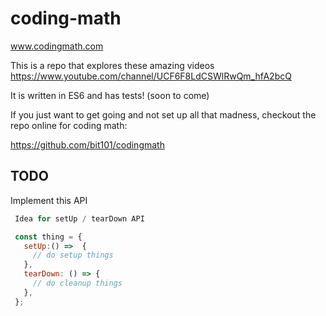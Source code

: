 # coding-math
www.codingmath.com

This is a repo that explores these amazing videos
https://www.youtube.com/channel/UCF6F8LdCSWlRwQm_hfA2bcQ

It is written in ES6 and has tests! (soon to come)

If you just want to get going and not set up all that madness, checkout the 
repo online for coding math:

https://github.com/bit101/codingmath

## TODO

Implement this API

```js
 Idea for setUp / tearDown API

 const thing = {
   setUp:() =>  {
     // do setup things
   },
   tearDown: () => {
     // do cleanup things
   },
 };
```

